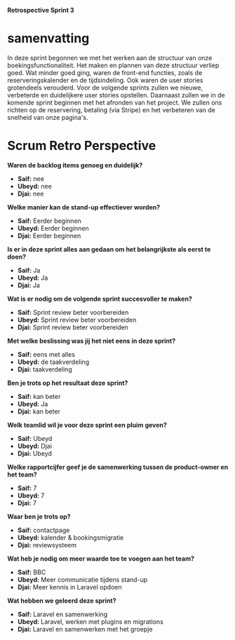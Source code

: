 **Retrospective Sprint 3**

# samenvatting
In deze sprint begonnen we met het werken aan de structuur van onze boekingsfunctionaliteit. Het maken en plannen van deze structuur verliep goed. Wat minder goed ging, waren de front-end functies, zoals de reserveringskalender en de tijdsindeling. Ook waren de user stories grotendeels verouderd. Voor de volgende sprints zullen we nieuwe, verbeterde en duidelijkere user stories opstellen. Daarnaast zullen we in de komende sprint beginnen met het afronden van het project. We zullen ons richten op de reservering, betaling (via Stripe) en het verbeteren van de snelheid van onze pagina's.


# Scrum Retro Perspective

**Waren de backlog items genoeg en duidelijk?**  
- **Saif:** nee
- **Ubeyd:** nee 
- **Djai:** nee  

**Welke manier kan de stand-up effectiever worden?**  
- **Saif:** Eerder beginnen 
- **Ubeyd:** Eerder beginnen  
- **Djai:** Eerder beginnen  

**Is er in deze sprint alles aan gedaan om het belangrijkste als eerst te doen?**  
- **Saif:** Ja  
- **Ubeyd:** Ja  
- **Djai:** Ja  

**Wat is er nodig om de volgende sprint succesvoller te maken?**  
- **Saif:** Sprint review beter voorbereiden  
- **Ubeyd:** Sprint review beter voorbereiden  
- **Djai:** Sprint review beter voorbereiden  

**Met welke beslissing was jij het niet eens in deze sprint?**  
- **Saif:** eens met alles  
- **Ubeyd:** de taakverdeling
- **Djai:** taakverdeling

**Ben je trots op het resultaat deze sprint?**  
- **Saif:** kan beter
- **Ubeyd:** Ja  
- **Djai:** kan beter  

**Welk teamlid wil je voor deze sprint een pluim geven?**  
- **Saif:** Ubeyd  
- **Ubeyd:** Djai
- **Djai:** Ubeyd 

**Welke rapportcijfer geef je de samenwerking tussen de product-owner en het team?**  
- **Saif:** 7
- **Ubeyd:** 7
- **Djai:** 7 

**Waar ben je trots op?**  
- **Saif:** contactpage
- **Ubeyd:** kalender & bookingsmigratie 
- **Djai:** reviewsysteem

**Wat heb je nodig om meer waarde toe te voegen aan het team?**  
- **Saif:** BBC
- **Ubeyd:** Meer communicatie tijdens stand-up  
- **Djai:** Meer kennis in Laravel opdoen  

**Wat hebben we geleerd deze sprint?**  
- **Saif:** Laravel en samenwerking  
- **Ubeyd:** Laravel, werken met plugins en migrations  
- **Djai:** Laravel en samenwerken met het groepje  